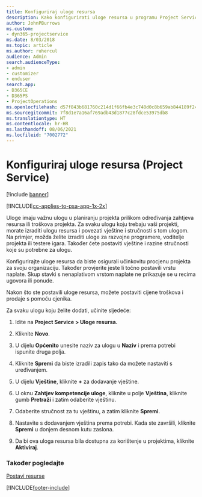 ```yaml
---
title: Konfiguriraj uloge resursa
description: Kako konfigurirati uloge resursa u programu Project Service
author: JohnPBurrows
ms.custom:
- dyn365-projectservice
ms.date: 8/03/2018
ms.topic: article
ms.author: ruhercul
audience: Admin
search.audienceType:
- admin
- customizer
- enduser
search.app:
- D365CE
- D365PS
- ProjectOperations
ms.openlocfilehash: d57f843b681760c214d1f66fb4e3c748d0c8b659ab844189f24c682f42d309f0
ms.sourcegitcommit: 7f8d1e7a16af769adb43d1877c28fdce53975db8
ms.translationtype: HT
ms.contentlocale: hr-HR
ms.lasthandoff: 08/06/2021
ms.locfileid: "7002772"
---
```

# <a name="configure-resource-roles-project-service"></a>Konfiguriraj uloge resursa (Project Service)

[!include [banner](../includes/psa-now-project-operations.md)]

[!INCLUDE[cc-applies-to-psa-app-1x-2x](../includes/cc-applies-to-psa-app-1x-2x.md)]

Uloge imaju važnu ulogu u planiranju projekta prilikom određivanja zahtjeva resursa ili troškova projekta. Za svaku ulogu koju trebaju vaši projekti, morate izraditi ulogu resursa i povezati vještine i stručnosti s tom ulogom. Na primjer, možda želite izraditi uloge za razvojne programere, voditelje projekta ili testere igara. Također ćete postaviti vještine i razine stručnosti koje su potrebne za ulogu.  
  
 Konfigurirajte uloge resursa da biste osigurali učinkovitu procjenu projekta za svoju organizaciju.  Također provjerite jeste li točno postavili vrstu naplate. Skup stavki s nenaplativom vrstom naplate ne prikazuje se u recima ugovora ili ponude.  
  
 Nakon što ste postavili uloge resursa, možete postaviti cijene troškova i prodaje s pomoću cjenika.  
  
 Za svaku ulogu koju želite dodati, učinite sljedeće:  
  
1.  Idite na **Project Service > Uloge resursa.**  
  
2.  Kliknite **Novo**.  
  
3.  U dijelu **Općenito** unesite naziv za ulogu u **Naziv** i prema potrebi ispunite druga polja.  
  
4.  Kliknite **Spremi** da biste izradili zapis tako da možete nastaviti s uređivanjem.  
  
5.  U dijelu **Vještine**, kliknite **+** za dodavanje vještine.  
  
6.  U oknu **Zahtjev kompetencije uloge**, kliknite u polje **Vještina**, kliknite gumb **Pretraži** i zatim odaberite vještinu.  
  
7.  Odaberite stručnost za tu vještinu, a zatim kliknite **Spremi**.  
  
8.  Nastavite s dodavanjem vještina prema potrebi. Kada ste završili, kliknite **Spremi** u donjem desnom kutu zaslona.  
  
9. Da bi ova uloga resursa bila dostupna za korištenje u projektima, kliknite **Aktiviraj**.  
  
### <a name="see-also"></a>Također pogledajte  
 [Postavi resurse](../psa/set-up-resources.md)


[!INCLUDE[footer-include](../includes/footer-banner.md)]